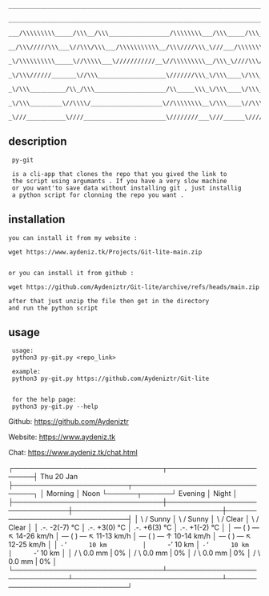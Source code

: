 ```
____________________________________________________________________________        
 ____________________________________________________________________________       
  ___/\\\\\\\\\_____/\\\__/\\\_________________/\\\\\\\\___/\\\_____/\\\______      
   __/\\\/////\\\___\//\\\/\\\___/\\\\\\\\\\\__/\\\////\\\_\///___/\\\\\\\\\\\_     
    _\/\\\\\\\\\\_____\//\\\\\___\///////////__\//\\\\\\\\\__/\\\_\////\\\////__    
     _\/\\\//////_______\//\\\___________________\///////\\\_\/\\\____\/\\\______   
      _\/\\\__________/\\_/\\\____________________/\\_____\\\_\/\\\____\/\\\_/\\__  
       _\/\\\_________\//\\\\/____________________\//\\\\\\\\__\/\\\____\//\\\\\___ 
        _\///___________\////_______________________\////////___\///______\/////____
``` 

## description
```
 py-git 
 
 is a cli-app that clones the repo that you gived the link to 
 the script using argumants . If you have a very slow machine
 or you want'to save data without installing git , just installig
 a python script for clonning the repo you want .
```

## installation

```
you can install it from my website :

wget https://www.aydeniz.tk/Projects/Git-lite-main.zip


or you can install it from github :

wget https://github.com/Aydeniztr/Git-lite/archive/refs/heads/main.zip

after that just unzip the file then get in the directory
and run the python script

```

## usage
```
 usage:
 python3 py-git.py <repo_link>
 
 example:
 python3 py-git.py https://github.com/Aydeniztr/Git-lite
 
 
 for the help page:
 python3 py-git.py --help

```

Github: https://github.com/Aydeniztr

Website: https://www.aydeniz.tk       

Chat: https://www.aydeniz.tk/chat.html

┌──────────────────────────────┬───────────────────────┤  Thu 20 Jan ├───────────────────────┬──────────────────────────────┐
│            Morning           │             Noon      └──────┬──────┘     Evening           │             Night            │
├──────────────────────────────┼──────────────────────────────┼──────────────────────────────┼──────────────────────────────┤
│     \   /     Sunny          │     \   /     Sunny          │     \   /     Clear          │     \   /     Clear          │
│      .-.      -2(-7) °C      │      .-.      +3(0) °C       │      .-.      +6(3) °C       │      .-.      +1(-2) °C      │
│   ― (   ) ―   ↖ 14-26 km/h   │   ― (   ) ―   ↖ 11-13 km/h   │   ― (   ) ―   ↑ 10-14 km/h   │   ― (   ) ―   ↖ 12-25 km/h   │
│      `-’      10 km          │      `-’      10 km          │      `-’      10 km          │      `-’      10 km          │
│     /   \     0.0 mm | 0%    │     /   \     0.0 mm | 0%    │     /   \     0.0 mm | 0%    │     /   \     0.0 mm | 0%    │
└──────────────────────────────┴──────────────────────────────┴──────────────────────────────┴──────────────────────────────┘
